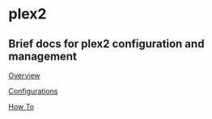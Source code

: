 # plex2
## Brief docs for plex2 configuration and management



[Overview](https://github.com/rjreeves/plex2/Overview)

[Configurations](https://github.com/rjreeves/plex2/Configurations)

[How To](https://github.com/rjreeves/plex2/blob/master/How%20To.md)
